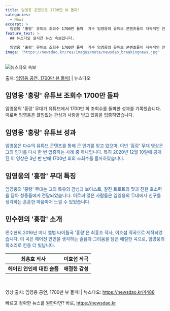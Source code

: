```yaml
---
title: 임영웅 공연으로 1700만 뷰 돌파!
categories:
  - News
excerpt: >
  임영웅 '홍랑' 유튜브 조회수 1700만 돌파  가수 임영웅의 유튜브 콘텐츠들이 지속적인 인기를 끌며, 그의…
feature_text: >
  ## 뉴스다오 실시간 뉴스 속보입니다.

  임영웅 '홍랑' 유튜브 조회수 1700만 돌파  가수 임영웅의 유튜브 콘텐츠들이 지속적인 인기를 끌며, 그의…
image: 'https://newsdao.kr/res/images/meta/newsdao_breakingnews.jpg'
---
```


![뉴스다오 속보](https://newsdao.kr/res/images/meta/newsdao_breakingnews.jpg)

<p>출처: <a href="https://newsdao.kr/4488" rel="dofollow">임영웅 공연, 1700만 뷰 돌파!</a> | 뉴스다오</p>

<h2>임영웅 '홍랑' 유튜브 조회수 1700만 돌파</h2>

임영웅의 '홍랑' 무대가 유튜브에서 1700만 회 조회수를 돌파한 성과를 기록했습니다. 이로써 임영웅은 끊임없는 관심과 사랑을 받고 있음을 입증하였습니다.

<h2 data-ke-size="size26">임영웅 '홍랑' 유튜브 성과</h2>
<p><span style="color: #1a5490;">임영웅은 다수의 유튜브 콘텐츠를 통해 큰 인기를 얻고 있으며, 이번 '홍랑' 무대 영상은 그의 인기를 다시 한 번 입증하는 사례 중 하나입니다. 특히 2020년 12월 10일에 공개된 이 영상은 3년 반 만에 1700만 회의 조회수를 돌파하였습니다.</span></p>

<h2 data-ke-size="size26">임영웅의 '홍랑' 무대 특징</h2>
<p><span style="color: #1a5490;">임영웅의 '홍랑' 무대는 그의 특유의 감성과 보이스로, 찰진 트로트의 맛과 진한 호소력을 담아 청중들에게 전달되었습니다. 이로써 많은 사람들은 임영웅의 무대에서 친구를 생각하는 훈훈한 마음마저 느낄 수 있었습니다.</span></p>

<h2 data-ke-size="size26">민수현의 '홍랑' 소개</h2>
<p><span style="color: #1a5490;">민수현의 2016년 미니 앨범 타이틀곡 '홍랑'은 최흥호 작사, 이호섭 작곡으로 제작되었습니다. 이 곡은 헤어진 연인을 생각하는 슬픔과 그리움을 담은 애절한 곡으로, 임영웅의 목소리로 한층 더 빛납니다.</span></p>

<table>
	<thead>
		<tr>
			<th style="text-align: center;">최흥호 작사</th>
			<th style="text-align: center;">이호섭 작곡</th>
		</tr>
	</thead>
	<tbody>
		<tr>
			<td style="text-align: center; height: 17px;"><b>헤어진 연인에 대한 슬픔</b></td>
			<td style="text-align: center; height: 17px;"><b>애절한 감성</b></td>
		</tr>
	</tbody>
</table>

<p data-ke-size="size16">&nbsp;</p>

<p>영상 출처: 임영웅 공연, 1700만 뷰 돌파! | 뉴스다오: <a href="https://newsdao.kr/4488">https://newsdao.kr/4488</a></p> 

빠르고 정확한 뉴스를 원한다면? 바로, <a href="https://newsdao.kr" rel="dofollow">https://newsdao.kr</a>


    
